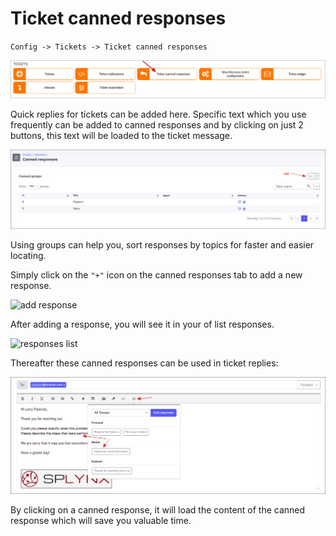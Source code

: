 Ticket canned responses
=============
`Config -> Tickets -> Ticket canned responses`

![canned responses icon](icon.png)

Quick replies for tickets can be added here. Specific text which you use frequently can be added to canned responses and by clicking on just 2 buttons, this text will be loaded to the ticket message.

![groups](groups_list.png)

Using groups can help you, sort responses by topics for faster and easier locating.

Simply click on the `"+"` icon on the canned responses tab to add a new response.

![add response](add_response.png)

After adding a response, you will see it in your of list responses.

![responses list](responses_list.png)

Thereafter these canned responses can be used in ticket replies:

![reply with](reply_with.png)

By clicking on a canned response, it will load the content of the canned response which will save you valuable time.
